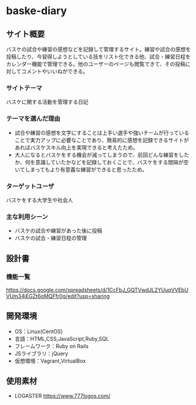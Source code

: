 # baske-diary

## サイト概要
バスケの試合や練習の感想などを記録して管理するサイト。練習や試合の感想を投稿したり、今習得しようとしている技をリスト化できる他、試合・練習日程をカレンダー機能で管理できる。他のユーザーのページも閲覧できて、その投稿に対してコメントやいいねができる。

### サイトテーマ
バスケに関する活動を管理する日記

### テーマを選んだ理由
- 試合や練習の感想を文字にすることは上手い選手や強いチームが行っていることで実力アップに必要なことであり、簡易的に感想を記録できるサイトがあればバスケスキル向上を実現できると考えたため。
- 大人になるとバスケをする機会が減ってしまうので、前回どんな練習をしたか、何を意識していたかなどを記録しておくことで、バスケをする間隔が空いてしまってもより有意義な練習ができると思ったため。

### ターゲットユーザ
バスケをする大学生や社会人

### 主な利用シーン
- バスケの試合や練習があった後に投稿
- バスケの試合・練習日程の管理

## 設計書

### 機能一覧
https://docs.google.com/spreadsheets/d/1CcFbJ_GQTVwdJL2YUuqVVEbUVUm34jEGZt6qMQFfr0g/edit?usp=sharing

## 開発環境
- OS：Linux(CentOS)
- 言語：HTML,CSS,JavaScript,Ruby,SQL
- フレームワーク：Ruby on Rails
- JSライブラリ：jQuery
- 仮想環境：Vagrant,VirtualBox

## 使用素材
- LOGASTER https://www.777logos.com/

